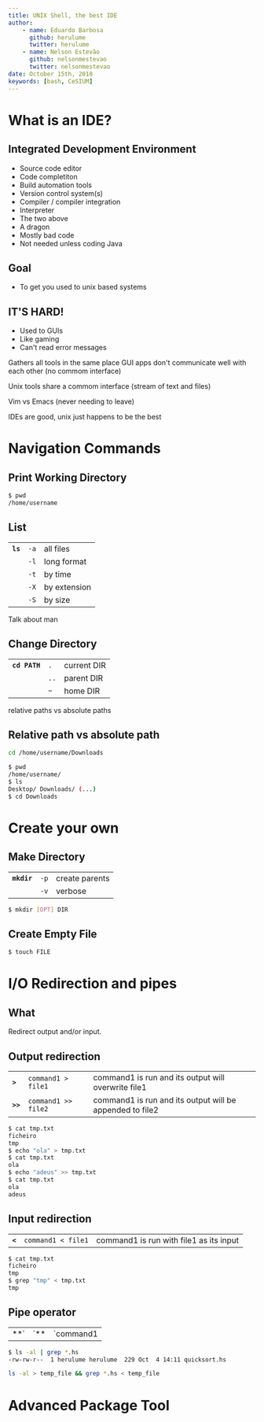 ```yaml
---
title: UNIX Shell, the best IDE
author: 
    - name: Eduardo Barbosa 
      github: herulume
      twitter: herulume
    - name: Nelson Estevão
      github: nelsonmestevao
      twitter: nelsonmestevao
date: October 15th, 2018
keywords: [bash, CeSIUM]
---
```


# What is an IDE? 

## Integrated Development Environment

- Source code editor
- Code completiton
- Build automation tools
- Version control system(s) 
- Compiler / compiler integration
- Interpreter 
- The two above
- A dragon
- Mostly bad code
- Not needed unless coding Java

## Goal

- To get you used to unix based systems

## IT'S HARD!

- Used to GUIs
- Like gaming 
- Can't read error messages 

<aside class="notes">
Gathers all tools in the same place
GUI apps don't communicate well with each other (no commom interface)

Unix tools share a commom interface (stream of text and files)

Vim vs Emacs (never needing to leave)

IDEs are good, unix just happens to be the best
</aside>

# Navigation Commands

## Print Working Directory

```bash
$ pwd
/home/username
```
## List

|          |      |              |
|----------|------|--------------|
| **`ls`** | `-a` | all files    |
|          | `-l` | long format  |
|          | `-t` | by time      |
|          | `-X` | by extension |
|          | `-S` | by size      |


<aside class="notes">
Talk about man
</aside>

## Change Directory

|               |      |             |
|---------------|------|-------------|
| **`cd PATH`** | `.`  | current DIR |
|               | `..` | parent DIR  |
|               | `~`  | home DIR    |


<aside class="notes">
relative paths vs absolute paths
</aside>

## Relative path vs absolute path

```bash
cd /home/username/Downloads
```

```bash
$ pwd
/home/username/
$ ls
Desktop/ Downloads/ (...)
$ cd Downloads
```

# Create your own

## Make Directory

|             |      |                |
|-------------|------|----------------|
| **`mkdir`** | `-p` | create parents |
|             | `-v` | verbose        |

```bash
$ mkdir [OPT] DIR
```

## Create Empty File

```bash
$ touch FILE
```


# I/O Redirection and pipes

## What 

Redirect output and/or  input.

## Output redirection


|          |                     |                                                          |
|----------|---------------------|----------------------------------------------------------|
| **`>`**  | `command1 > file1`  | command1 is run and its output will overwrite file1      |
| **`>>`** | `command1 >> file2` | command1 is run and its output will be appended to file2 |


```bash
$ cat tmp.txt
ficheiro
tmp
$ echo "ola" > tmp.txt
$ cat tmp.txt
ola
$ echo "adeus" >> tmp.txt
$ cat tmp.txt
ola
adeus
```

## Input redirection

|          |                    |                                         |
|----------|--------------------|-----------------------------------------|
| **`<`**  | `command1 < file1` | command1 is run with file1 as its input |

```bash
$ cat tmp.txt
ficheiro
tmp
$ grep "tmp" < tmp.txt
tmp
```

## Pipe operator 

|          |                       |                                                 |
|----------|-----------------------|-------------------------------------------------|
| **`|`**  | `command1 | command2` | command2 is run with command1's output as input |

```bash
$ ls -al | grep *.hs
-rw-rw-r--  1 herulume herulume  229 Oct  4 14:11 quicksort.hs
```
```bash
ls -al > temp_file && grep *.hs < temp_file
```

# Advanced Package Tool
